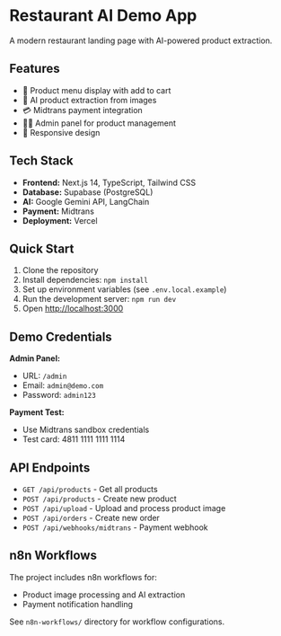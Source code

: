 # Restaurant AI Demo App

A modern restaurant landing page with AI-powered product extraction.

## Features

- 🍕 Product menu display with add to cart
- 🤖 AI product extraction from images
- 💳 Midtrans payment integration
- 👨‍💼 Admin panel for product management
- 📱 Responsive design

## Tech Stack

- **Frontend:** Next.js 14, TypeScript, Tailwind CSS
- **Database:** Supabase (PostgreSQL)
- **AI:** Google Gemini API, LangChain
- **Payment:** Midtrans
- **Deployment:** Vercel

## Quick Start

1. Clone the repository
2. Install dependencies: `npm install`
3. Set up environment variables (see `.env.local.example`)
4. Run the development server: `npm run dev`
5. Open [http://localhost:3000](http://localhost:3000)

## Demo Credentials

**Admin Panel:**
- URL: `/admin`
- Email: `admin@demo.com`
- Password: `admin123`

**Payment Test:**
- Use Midtrans sandbox credentials
- Test card: 4811 1111 1111 1114

## API Endpoints

- `GET /api/products` - Get all products
- `POST /api/products` - Create new product
- `POST /api/upload` - Upload and process product image
- `POST /api/orders` - Create new order
- `POST /api/webhooks/midtrans` - Payment webhook

## n8n Workflows

The project includes n8n workflows for:
- Product image processing and AI extraction
- Payment notification handling

See `n8n-workflows/` directory for workflow configurations.

